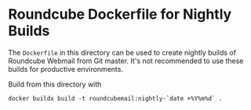 # Roundcube Dockerfile for Nightly Builds

The `Dockerfile` in this directory can be used to create nightly builds of Roundcube Webmail from Git master.
It's not recommended to use these builds for productive environments.

Build from this directory with

```
docker buildx build -t roundcubemail:nightly-`date +%Y%m%d` .
```
